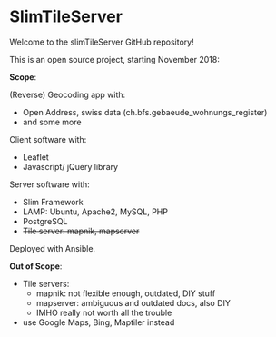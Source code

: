 # SlimTileServer

Welcome to the slimTileServer GitHub repository! 

This is an open source project, starting November 2018:

**Scope**:

(Reverse) Geocoding app with:
  * Open Address, swiss data (ch.bfs.gebaeude_wohnungs_register)
  * and some more

Client software with:
* Leaflet
* Javascript/ jQuery library

Server software with:
* Slim Framework
* LAMP: Ubuntu, Apache2, MySQL, PHP 
* PostgreSQL
* ~~Tile server: mapnik, mapserver~~

Deployed with Ansible.

**Out of Scope**:
* Tile servers:
  * mapnik: not flexible enough, outdated, DIY stuff
  * mapserver: ambiguous and outdated docs, also DIY
  * IMHO really not worth all the trouble
* use Google Maps, Bing, Maptiler instead
